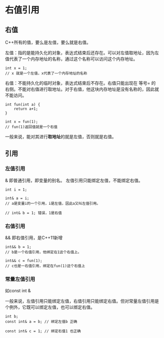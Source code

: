 # 右值引用

## 右值

C++所有的值，要么是左值，要么就是右值。

左值：指的是能持久化的对象，表达式结束后还存在。可以对左值取地址，因为左值代表了一个内存地址的名称，通过这个名称可以访问这个内存地址。
```
int x = 1;
// x 就是一个左值，x代表了一个内存地址的名称
```

右值：不能持久化的临时对象，表达式结束后不存在。右值只能出现在 等号= 的右侧。不能对右值进行取地址。对于右值，他这块内存地址是没有名称的，因此就不能访问。
```
int fun(int a) {
    return a+1;
}

int x = fun(1);
// fun(1)返回值就是一个右值
```

一般来说，能对其进行**取地址**的就是左值，否则就是右值。

## 引用
### 左值引用
& 即普通引用，即变量的别名。
左值引用只能绑定左值，不能绑定右值。
```
int i = 1;

int& a = i;
// a是变量i的一个引用，i是左值，因此a又叫左值引用。

// int& b = 1; 错误，1是右值
```


### 右值引用
&& 即右值引用，是C++11新增
```
int&& b = 1;
// b是一个右值引用，他绑定在1这个右值上。

int&& c = fun(1);
// c也是一右值引用，绑定在fun(1)这个右值上
```

### 常量左值引用
如const int & 

一般来说，左值引用只能绑定左值，右值引用只能绑定右值。但对常量左值引用是个例外，它既可以绑定左值，也可以绑定右值。
```
int b;
const int& a = b; // 绑定左值b 正确

const int& c = 1; // 绑定右值1 也正确
```

